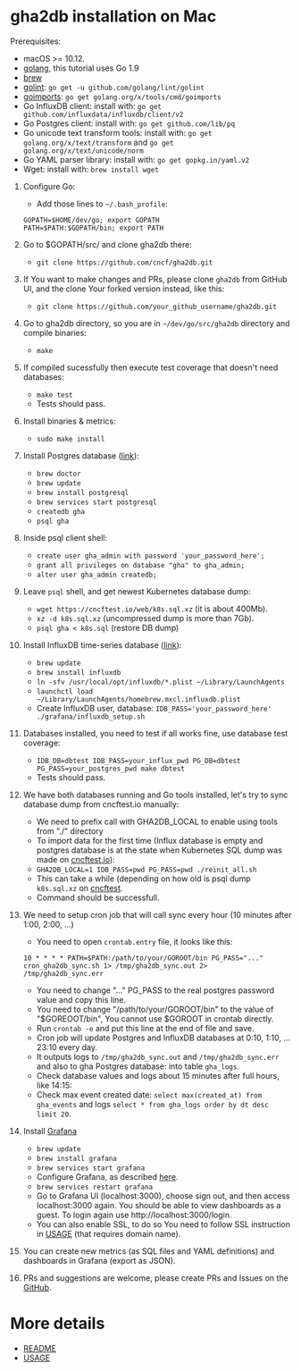 # gha2db installation on Mac

Prerequisites:
- macOS >= 10.12.
- [golang](https://golang.org), this tutorial uses Go 1.9
- [brew](https://brew.sh)
- [golint](https://github.com/golang/lint): `go get -u github.com/golang/lint/golint`
- [goimports](https://godoc.org/golang.org/x/tools/cmd/goimports): `go get golang.org/x/tools/cmd/goimports`
- Go InfluxDB client: install with: `go get github.com/influxdata/influxdb/client/v2`
- Go Postgres client: install with: `go get github.com/lib/pq`
- Go unicode text transform tools: install with: `go get golang.org/x/text/transform` and `go get golang.org/x/text/unicode/norm`
- Go YAML parser library: install with: `go get gopkg.in/yaml.v2`
- Wget: install with: `brew install wget`

1. Configure Go:
    - Add those lines to `~/.bash_profile`:
    ```
    GOPATH=$HOME/dev/go; export GOPATH
    PATH=$PATH:$GOPATH/bin; export PATH
    ```

2. Go to $GOPATH/src/ and clone gha2db there:
    - `git clone https://github.com/cncf/gha2db.git`

3. If You want to make changes and PRs, please clone `gha2db` from GitHub UI, and the clone Your forked version instead, like this:
    - `git clone https://github.com/your_github_username/gha2db.git`

4. Go to gha2db directory, so you are in `~/dev/go/src/gha2db` directory and compile binaries:
    - `make`

5. If compiled sucessfully then execute test coverage that doesn't need databases:
    - `make test`
    - Tests should pass.

6. Install binaries & metrics:
    - `sudo make install`

7. Install Postgres database ([link](https://gist.github.com/sgnl/609557ebacd3378f3b72)):
    - `brew doctor`
    - `brew update`
    - `brew install postgresql`
    - `brew services start postgresql`
    - `createdb gha`
    - `psql gha`

8. Inside psql client shell:
    - `create user gha_admin with password 'your_password_here';`
    - `grant all privileges on database "gha" to gha_admin;`
    - `alter user gha_admin createdb;`

9. Leave `psql` shell, and get newest Kubernetes database dump:
    - `wget https://cncftest.io/web/k8s.sql.xz` (it is about 400Mb).
    - `xz -d k8s.sql.xz` (uncompressed dump is more than 7Gb).
    - `psql gha < k8s.sql` (restore DB dump)

10. Install InfluxDB time-series database ([link](https://docs.influxdata.com/influxdb/v0.9/introduction/installation/)):
    - `brew update`
    - `brew install influxdb`
    - `ln -sfv /usr/local/opt/influxdb/*.plist ~/Library/LaunchAgents`
    - `launchctl load ~/Library/LaunchAgents/homebrew.mxcl.influxdb.plist`
    - Create InfluxDB user, database: `IDB_PASS='your_password_here' ./grafana/influxdb_setup.sh`

11. Databases installed, you need to test if all works fine, use database test coverage:
    - `IDB_DB=dbtest IDB_PASS=your_influx_pwd PG_DB=dbtest PG_PASS=your_postgres_pwd make dbtest`
    - Tests should pass.

12. We have both databases running and Go tools installed, let's try to sync database dump from cncftest.io manually:
    - We need to prefix call with GHA2DB_LOCAL to enable using tools from "./" directory
    - To import data for the first time (Influx database is empty and postgres database is at the state when Kubernetes SQL dump was made on [cncftest.io](https://cncftest.io)):
    - `GHA2DB_LOCAL=1 IDB_PASS=pwd PG_PASS=pwd ./reinit_all.sh`
    - This can take a while (depending on how old is psql dump `k8s.sql.xz` on [cncftest](https://cncftest.io).
    - Command should be successfull.

13. We need to setup cron job that will call sync every hour (10 minutes after 1:00, 2:00, ...)
    - You need to open `crontab.entry` file, it looks like this:
    ```
    10 * * * * PATH=$PATH:/path/to/your/GOROOT/bin PG_PASS="..." cron_gha2db_sync.sh 1> /tmp/gha2db_sync.out 2>     /tmp/gha2db_sync.err
    ```
    - You need to change "..." PG_PASS to the real postgres password value and copy this line.
    - You need to change "/path/to/your/GOROOT/bin" to the value of "$GOREOOT/bin", You cannot use $GOROOT in crontab directly.
    - Run `crontab -e` and put this line at the end of file and save.
    - Cron job will update Postgres and InfluxDB databases at 0:10, 1:10, ... 23:10 every day.
    - It outputs logs to `/tmp/gha2db_sync.out` and `/tmp/gha2db_sync.err` and also to gha Postgres database: into table      `gha_logs`.
    - Check database values and logs about 15 minutes after full hours, like 14:15:
    - Check max event created date: `select max(created_at) from gha_events` and logs `select * from gha_logs order by dt desc limit 20`.

14. Install [Grafana](http://docs.grafana.org/installation/mac/)
    - `brew update`
    - `brew install grafana`
    - `brew services start grafana`
    - Configure Grafana, as described [here](https://github.com/cncf/gha2db/blob/master/GRAFANA.md).
    - `brew services restart grafana`
    - Go to Grafana UI (localhost:3000), choose sign out, and then access localhost:3000 again. You should be able to view    dashboards as a guest. To login again use http://localhost:3000/login.
    - You can also enable SSL, to do so You need to follow SSL instruction in [USAGE](https://github.com/cncf/gha2db/blob/master/USAGE.md) (that requires domain name).

15. You can create new metrics (as SQL files and YAML definitions) and dashboards in Grafana (export as JSON).
16. PRs and suggestions are welcome, please create PRs and Issues on the [GitHub](https://github.com/cncf/gha2db).


# More details
- [README](https://github.com/cncf/gha2db/blob/master/README.md)
- [USAGE](https://github.com/cncf/gha2db/blob/master/USAGE.md)
